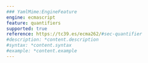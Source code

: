 ```yaml
---
### YamlMime:EngineFeature
engine: ecmascript
feature: quantifiers
supported: true
reference: https://tc39.es/ecma262/#sec-quantifier
#description: *content.description
#syntax: *content.syntax
#example: *content.example
---
```

